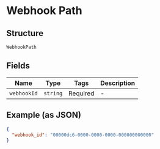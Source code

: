 
# Webhook Path

## Structure

`WebhookPath`

## Fields

| Name | Type | Tags | Description |
|  --- | --- | --- | --- |
| `webhookId` | `string` | Required | - |

## Example (as JSON)

```json
{
  "webhook_id": "00000dc6-0000-0000-0000-000000000000"
}
```

